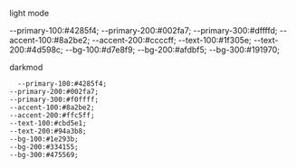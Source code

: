    light mode
   
   --primary-100:#4285f4;
    --primary-200:#002fa7;
    --primary-300:#dffffd;
    --accent-100:#8a2be2;
    --accent-200:#ccccff;
    --text-100:#1f305e;
    --text-200:#4d598c;
    --bg-100:#d7e8f9;
    --bg-200:#afdbf5;
    --bg-300:#191970;
      
darkmod

      --primary-100:#4285f4;
    --primary-200:#002fa7;
    --primary-300:#f0ffff;
    --accent-100:#8a2be2;
    --accent-200:#ffc5ff;
    --text-100:#cbd5e1;
    --text-200:#94a3b8;
    --bg-100:#1e293b;
    --bg-200:#334155;
    --bg-300:#475569;
      
      
